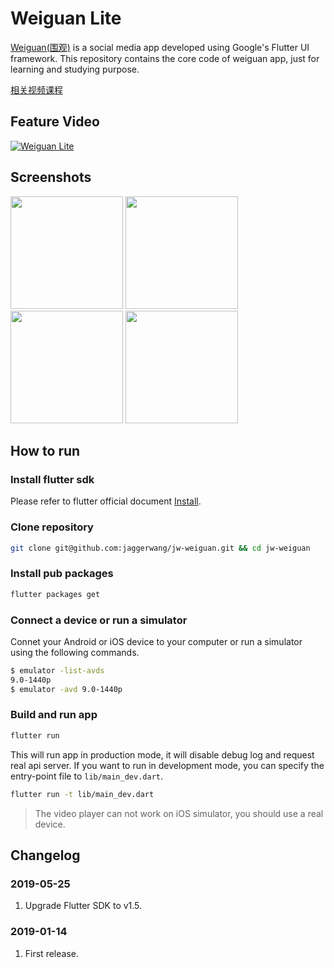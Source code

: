# Weiguan Lite

[Weiguan(围观)](https://weiguan.app/) is a social media app developed using Google's Flutter UI framework. This repository contains the core code of weiguan app, just for learning and studying purpose.

[相关视频课程](https://blog.jaggerwang.net/jw-course-flutter-mobile-app-development/)

## Feature Video

[![Weiguan Lite](http://i3.ytimg.com/vi/TN_p9I55PzI/maxresdefault.jpg)](https://youtu.be/_ZjPmv3Mzwc)

## Screenshots

<p float="left">
  <img src="https://user-images.githubusercontent.com/1255011/51241776-81de8980-19b9-11e9-87e3-edbd24c50ef1.jpeg" width="180">
  <img src="https://user-images.githubusercontent.com/1255011/51241779-83a84d00-19b9-11e9-8352-35d1f6e028fa.jpeg" width="180">
  <img src="https://user-images.githubusercontent.com/1255011/51241781-83a84d00-19b9-11e9-9408-e5f831cd2c76.jpeg" width="180">
  <img src="https://user-images.githubusercontent.com/1255011/51241782-8440e380-19b9-11e9-9a11-06994fe701aa.jpeg" width="180">
</p>

## How to run

### Install flutter sdk

Please refer to flutter official document [Install](https://flutter.io/docs/get-started/install).

### Clone repository

```bash
git clone git@github.com:jaggerwang/jw-weiguan.git && cd jw-weiguan
```

### Install pub packages

```bash
flutter packages get
```

### Connect a device or run a simulator

Connet your Android or iOS device to your computer or run a simulator using the following commands.

```bash
$ emulator -list-avds
9.0-1440p
$ emulator -avd 9.0-1440p
```

### Build and run app

```bash
flutter run
```

This will run app in production mode, it will disable debug log and request real api server. If you want to run in development mode, you can specify the entry-point file to `lib/main_dev.dart`.

```bash
flutter run -t lib/main_dev.dart
```

> The video player can not work on iOS simulator, you should use a real device.

## Changelog

### 2019-05-25

1. Upgrade Flutter SDK to v1.5.

### 2019-01-14

1. First release.
